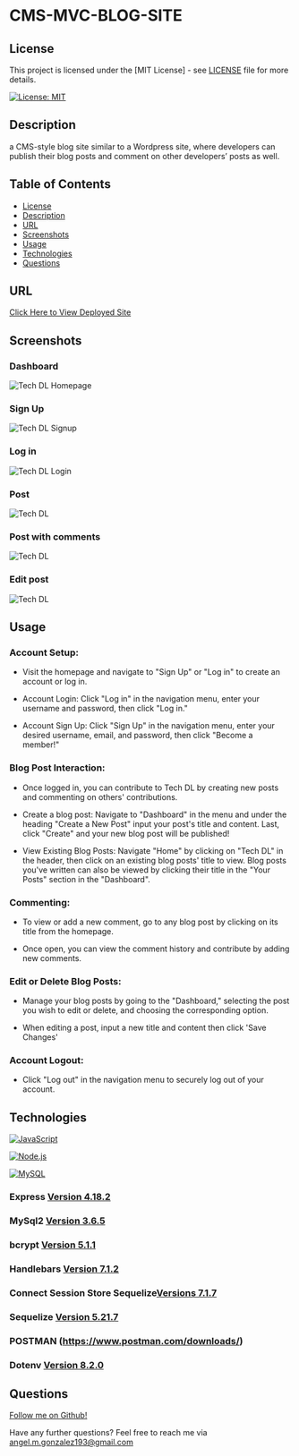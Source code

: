 # CMS-MVC-BLOG-SITE

## License

This project is licensed under the [MIT License] - see [LICENSE](LICENSE) file for more details.

[![License: MIT](https://img.shields.io/badge/License-MIT-yellow.svg)](https://opensource.org/licenses/MIT)

## Description

a CMS-style blog site similar to a Wordpress site, where developers can publish their blog posts and comment on other developers’ posts as well.

## Table of Contents

- [License](#license)
- [Description](#description)
- [URL](#URL)
- [Screenshots](#screenshots)
- [Usage](#usage)
- [Technologies](#technologies)
- [Questions](#questions)

## URL

[Click Here to View Deployed Site](https://techdl-blog-6e06e8958df7.herokuapp.com/)

## Screenshots

### Dashboard

![Tech DL Homepage](./media/dashboard.png)

### Sign Up 

![Tech DL Signup](./media/sign-up.png)

### Log in

![Tech DL Login](./media/login.png)

### Post

![Tech DL](./media/create-post.png)

### Post with comments

![Tech DL](./media/post-w:-comment.png)

### Edit post

![Tech DL](./media/post-edit.png)

## Usage

### Account Setup:

- Visit the homepage and navigate to "Sign Up" or "Log in" to create an account or log in.

- Account Login: Click "Log in" in the navigation menu, enter your username and password, then click "Log in."

- Account Sign Up: Click "Sign Up" in the navigation menu, enter your desired username, email, and password, then click "Become a member!"

### Blog Post Interaction:

- Once logged in, you can contribute to Tech DL by creating new posts and commenting on others' contributions.

- Create a blog post: Navigate to "Dashboard" in the menu and under the heading "Create a New Post" input your post's title and content.  Last, click "Create" and your new blog post will be published!

- View Existing Blog Posts: Navigate "Home" by clicking on "Tech DL" in the header, then click on an existing blog posts' title to view.  Blog posts you've written can also be viewed by clicking their title in the "Your Posts" section in the "Dashboard".

### Commenting:

- To view or add a new comment, go to any blog post by clicking on its title from the homepage.

- Once open, you can view the comment history and contribute by adding new comments.

### Edit or Delete Blog Posts:

- Manage your blog posts by going to the "Dashboard," selecting the post you wish to edit or delete, and choosing the corresponding option.

- When editing a post, input a new title and content then click 'Save Changes'

### Account Logout:

- Click "Log out" in the navigation menu to securely log out of your account.

## Technologies

[![JavaScript](https://img.shields.io/badge/JavaScript-ES6-yellow?style=for-the-badge&logo=javascript)](https://developer.mozilla.org/en-US/docs/Web/JavaScript)

[![Node.js](https://img.shields.io/badge/Node.js-43853D?style=for-the-badge&logo=node.js&logoColor=white)](https://nodejs.org/)

[![MySQL](https://img.shields.io/badge/MySQL-8.0-blue.svg)](https://www.mysql.com/)


### Express [Version 4.18.2](https://expressjs.com/)

### MySql2 [Version 3.6.5](https://www.npmjs.com/package/mysql2)

### bcrypt [Version 5.1.1](https://www.npmjs.com/package/bcrypt)

### Handlebars [Version 7.1.2](https://www.npmjs.com/package/express-handlebars)

### Connect Session Store Sequelize[Versions 7.1.7](https://www.npmjs.com/package/connect-session-sequelize)

### Sequelize [Version 5.21.7](https://sequelize.org/)

### POSTMAN (https://www.postman.com/downloads/)

### Dotenv [Version 8.2.0](https://www.npmjs.com/package/dotenv)

## Questions

[Follow me on Github!](https://github.com/utero93)

Have any further questions? Feel free to reach me via angel.m.gonzalez193@gmail.com